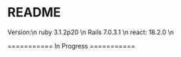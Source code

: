 # README

Version:\n
ruby 3.1.2p20 \n
Rails 7.0.3.1 \n
react: 18.2.0 \n

=========== In Progress ===========

